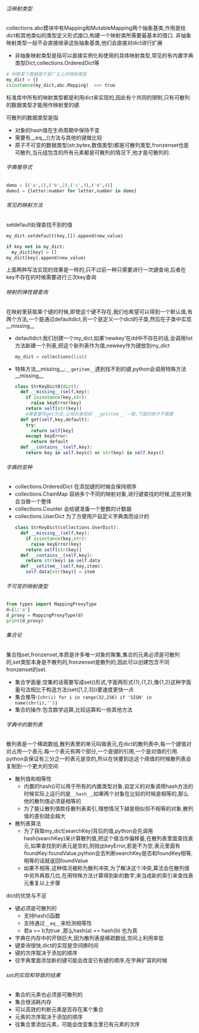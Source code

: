 ###### 泛映射类型

collections.abc模块中有Mapping和MutableMapping两个抽象基类,作用是给dict和其他类似的类型定义形式接口,构建一个映射类所需要最基本的借口.
非抽象映射类型一般不会直接继承这些抽象基类,他们会直接对dict进行扩展

- 非抽象映射类型是指可以直接实例化和使用的具体映射类型,常见的有内置字典类型Dict,collections.OrderedDict等

```python
# 判断某个数据是不是广义上的映射类型
my_dict = {}
isinstance(my_dict,abc.Mapping)  >>> true
```

标准库中所有的映射类型都是利用dict来实现的,因此有个共同的限制,只有可散列的数据类型才能用作映射里的键.

可散列的数据类型是指

- 对象的hash值在生命周期中保持不变
- 需要有__eq__()方法与其他的键做比较
- 原子不可变的数据类型(str,bytes,数值类型)都是可散列类型,fronzenset也是可散列,当元组包含的所有元素都是可散列的情况下,他才是可散列的.

###### 字典推导式

```python
demo = [('a',1),('b',2),('c',3),('d',4)]
demo1 = {letter:number for letter,number in demo}
```

###### 常见的映射方法
setdefault处理查找不到的值
```python
my_dict.setdefault(key,[]).append(new_value)
```
```python
if key not in my_dict:
  my_dict[key] = []
my_dict[key].append(new_value)
```
上面两种写法实现的效果是一样的,只不过前一种只需要进行一次键查询,后者在key不存在的时候需要进行三次key查询
###### 映射的弹性键查询
在映射里获取某个键的时候,即使这个键不存在,我们也希望可以得到一个默认值,有两个方法,一个是通过defaultdict,另一个是定义一个dict的子类,然后在子类中实现__missing__
- defaultdict:我们创建一个my_dict,如果‘newkey’在dd中不存在的话,会调用list方法新建一个列表,把这个新列表作为值,newkey作为键放到my_dict
  ```python
  my_dict = collections(list)
  ```
- 特殊方法__missing__:`__getitem__`遇到找不到的键,python会调用特殊方法__missing__
  ```python
  class StrKeyDict0(dict):
    def __missing__(self,key):
      if isinstance(key,str):
        raise keyError(key)
      return self[str(key)]
      #需要重写get方法,让他的表现和`__getitem__`一致,下面的例子不需要
    def get(self,key,default):
      try:
        return self[key] 
      except keyError:
        return default
    def __contains__(self,key):
      return key in self.keys() or str(key) in self.keys()
  ```
###### 字典的变种
- collections.OrderedDict 在添加键的时候会保持顺序
- collections.ChainMap 容纳多个不同的映射对象,进行键查找的时候,这些对象会当做一个整体
- collections.Counter 会给键准备一个整数的计数器
- collections.UserDict 为了方便用户自定义字典类而设计的
  ```python
  class StrKeyDict(collections.UserDict):
    def __missing__(self,key):
      if isinstance(key,str):
        raise keyError(key)
      return self[str(key)]
    def __contains__(self,key):
      return str(key) in self.data
    def __setitem__(self,key,item):
      self.data[str(key)] = item
  ```
###### 不可变的映射类型
```python
from types import MappingProxyType
d={1:'a'}
d_proxy = MappingProxyType(d)
print(d_proxy)
```
###### 集合论
集合指set,fronzenset,本质是许多唯一对象的聚集,集合的元素必须是可散列的,set类型本身是不散列的,fronzenset是散列的,因此可以创建包含不同fronzenset的set.
- 集合字面量:空集的话需要写成set()形式,字面两形式{1},{1,2},像{1,2}这种字面量句法相比于构造方法(set([1,2,3]))要速度更快一点
- 集合推导:`{chr(i) for i in range(32,256) if 'SIGN' in name(chr(i),'')}`
- 集合的操作:包含数学运算,比较运算和一些其他方法
###### 字典中的散列表
散列表是一个稀疏数组,散列表里的单元叫做表元,在dict的散列表中,每一个键值对对占用一个表元.每一个表元有两个部分,一个是键的引用,一个是对值的引用.
python会保证有三分之一的表元是空的,所以在快要到达这个阈值的时候散列表会复制到一个更大的空间
- 散列值和相等性
  - 内置的hash()可以用于所有的内置类型对象.自定义的对象调用hash方法的时候实际上运行的是`__hash__`,如果两个对象在比较的时候是相等的,那么他的散列值必须是相等的
  - 为了能让散列值胜任散列表索引,理想情况下越是相似但不相等的对象,散列值的差别就会越大
- 散列表算法
  - 为了获取my_dict[searchKey]背后的值,python会先调用hash(searchKey)来计算散列值,把这个值当作偏移量,在散列表里面查找表元,如果查找到的表元是空的,则抛出keyError,若是不为空,表元里面有foundKey:foundValue,python会去判断searchKey是否和foundKey相等,相等的话就返回foundValue
  - 如果不相等,这种情况被称为散列冲突,为了解决这个冲突,算法会在散列值中另外再取几位,在用特殊方法计算得到新的数字,来当成新的索引来查找表元重复以上步骤

dict的优势与不足
- 键必须是可散列的
  - 支持hash()函数
  - 支持通过`__eq__`来检测相等性
  - 若a == b为true ,那么hash(a) == hash(b) 也为真
- 字典在内存中的开销巨大,因为散列表是稀疏数组,空间上利用率低
- 键查询很快,dict的实现是空间换时间
- 键的次序取决于添加的顺序
- 往字典里面添加新的键可能会改变已有键的顺序,在字典扩容的时候
###### set的实现和导致的结果
- 集合的元素也必须是可散列的
- 集合很消耗内存
- 可以高效的判断元素是否存在某个集合
- 元素的次序取决于添加的顺序
- 往集合里添加元素，可能会改变集合里已有元素的次序